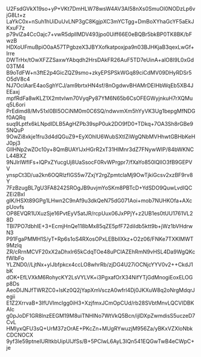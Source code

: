 U2FsdGVkX19so+yP+VKt7DmHLW78wsW4AV3AI58nXs0SmuOI0NODzLp6vjG8Lt+z
LaYkC0x+nSuh1hUiDuUvLNP3gC8KgjpXC3mYCTgg+DmBoXYhaGcYF5aEkJKxuF7z
p79vlZa4CcOajc7+vwR5dplIMDV493jpo0Uiff66E0eBQBr5bkBP0TK8BK/bFwzB
HDXoUFmuBpiO0aA57TPgbzeX3JBYXofkatpoxjpa9n03BJHKjaB3qexLwGf+Irre
DWTrHx/tOwXFZZSaxwYAbqdh2HrsDAkFR26AuF5TD7eUinA+alO8I9L0xGd03TM4
B9oTdFW+n3ftE2p4GicZQZ9smo+zkyEPSPSkWGq89ciCdMV09DHyRDSr5O5dV8c4
NJ7OclAarE4aoSghYCJ/am9brtxHN4sf/8nOgdwvBHAMrDEIHbWqEb5XB4JEEaxj
mpfRdFa8wKLZ1X2mtvlwn70VyqPy87YM6N65b6CsOFEGWyjnkuH7rXQMuq5L6ori
PrEdimd8/Mv51xl0BI5OCiNM0m0C6SQ/ndwvmXm5hYyVK3Ug1bepgMfNDGf0AQRq
suq9Lptfx6kLNpdIDLB5AgHZPb39spP0uk2DO9fD0+TDkq+7OA3Sh8rGBe95NQuP
9OwZi8xkje1fru3d4dQGuZ9+EyXOhlU6WubSXtlZiWgQNbMVHhwtGBHbKeHJ0pj3
GIlHNp2wZOc10y+8QmBUAYlJxHGrR2xT31HIMnr3dZ7FNywWIP/84bWKNCL44BXZ
9NJlrlWfIFs+lQPxZYucgUj8UaSsocF0RvWPrgpr7/fXaYo850lQIIO3fB9GEPVV
ynspCt3D/ua2kn6OQRlzfIGS5w7ZxjY2rgZpmtclaMj9OwTjkiGcsv2xzBF9rv8Y
7FzBzugBL7gU3FA8242SROgJB9uvjmYoSKm8PBTcD+YdSDO9QuwLvdIQCZEi2BxI
gIK/HSXt89GPg1LHwn2C9nAf9u3dkQeN75dG071Aoi+mob7NUHKOfa+AXcpUovfs
OP8EVQR1UXuzSje16PvtEyV5atJR/rcpUux06JxPPjY+z2UB1es0tUU1761VL28D
TBl7PO7dbhIE+3+EcmjHnQe118bMx85qZE5pfF72diIdb5ktt9b+jWz1bVHdrwN3
P91FgaPMMH1S/yT+Rp6s1oS4RXosOPxLEBbllXkz+O2z06/FNKe7TXKIMWT9Mzlq
ZR/cRrnMCVF20xX2aDhxIr65kCdqTOe48uPClAZEhRmN9vHSL4Da9WgQKcfWIbFo
YLZND0//LjtNx+ylJbfpkcx4ccLO8whrRb/zjDG4U27iOCNjcYYV0v2++CkdJ1bK
dOK+EfLVXkM6RohycKY2LsVYLVK+i3PgxafOrX34NifYTjGdMnogiEoxELOGp8Ds
AeoDIJNJfTWRZC0+lsKz0Q2jYapXmVsczA0wfrI4Dj0JKXuW8q2oNrgMdqrJegii
E1Z2XrrvaB+3IfUVImcIgg0iH3+XzjfmxJCmOpCUd/rb28SVbtMnvLQCVIDBKAIc
g0pJoDF1GR8lnzEEGM19M8uiTNHlNo7WtVkQ5Bcn/ijlDXpZwmdisS5uczeD7CvL
HMIyxQFU3sQ+UrM37zOrAE+PKcZn+MUgRYwuzjM956Za/yBKxVZXloNbkCDCNOCX
9yf3le59ptneIURltkbUipUlJfSs/B+5PCIwL6AyL3IQn541EQGwTwB4eCWpC+je

